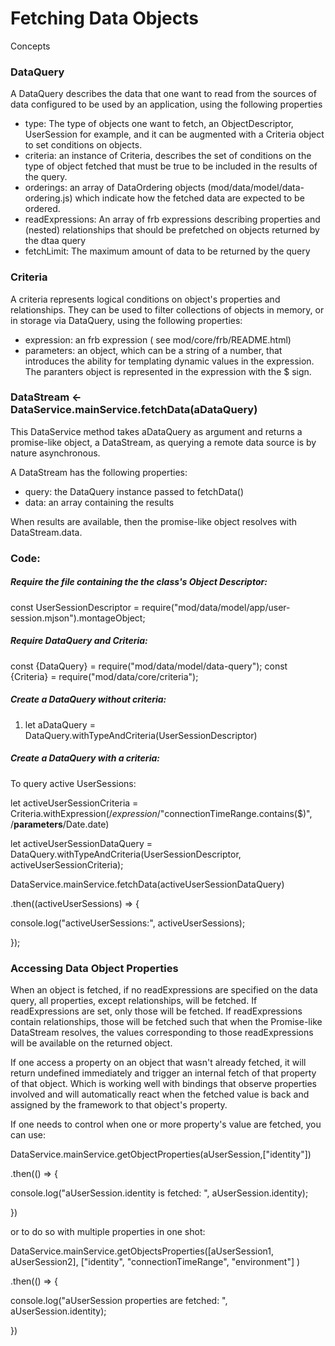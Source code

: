 # Fetching Data Objects

Concepts

### DataQuery

A DataQuery describes the data that one want to read from the sources of data configured to be used by an application, using the following properties

* type: The type of objects one want to fetch, an ObjectDescriptor, UserSession for example, and it can be augmented with a Criteria object to set conditions on objects.
* criteria: an instance of Criteria, describes the set of conditions on the type of object fetched that must be true to be included in the results of the query.
* orderings: an array of DataOrdering objects (mod/data/model/data-ordering.js) which indicate how the fetched data are expected to be ordered.
* readExpressions: An array of frb expressions describing properties and (nested) relationships that should be prefetched on objects returned by the dtaa query
* fetchLimit: The maximum amount of data to be returned by the query

### Criteria

A criteria represents logical conditions on object's properties and relationships. They can be used to filter collections of objects in memory, or in storage via DataQuery, using the following properties:

* expression: an frb expression ( see mod/core/frb/README.html)
* parameters: an object, which can be a string of a number, that introduces the ability for templating dynamic values in the expression. The paranters object is represented in the expression with the $ sign.

### DataStream <- DataService.mainService.fetchData(aDataQuery)

This DataService method takes aDataQuery as argument and returns a promise-like object, a DataStream, as querying a remote data source is by nature asynchronous.

A DataStream has the following properties:

* query: the DataQuery instance passed to fetchData()
* data: an array containing the results

When results are available, then the promise-like object resolves with DataStream.data.

### Code:

##### Require the file containing the the class's Object Descriptor:

const UserSessionDescriptor = require("mod/data/model/app/user-session.mjson").montageObject;

##### Require DataQuery and Criteria:

const {DataQuery} = require("mod/data/model/data-query");
const {Criteria} = require("mod/data/core/criteria");

##### Create a DataQuery without criteria:

1. let aDataQuery = DataQuery.withTypeAndCriteria(UserSessionDescriptor)

##### Create a DataQuery with a criteria:

To query active UserSessions:

let activeUserSessionCriteria = Criteria.withExpression(/*expression*/"connectionTimeRange.contains($)", /**parameters**/Date.date)

let activeUserSessionDataQuery = DataQuery.withTypeAndCriteria(UserSessionDescriptor, activeUserSessionCriteria);

DataService.mainService.fetchData(activeUserSessionDataQuery)

.then((activeUserSessions) => {

console.log("activeUserSessions:", activeUserSessions);

});

### Accessing Data Object Properties

When an object is fetched, if no readExpressions are specified on the data query, all properties, except relationships, will be fetched. If readExpressions are set, only those will be fetched. If readExpressions contain relationships, those will be fetched such that when the Promise-like DataStream resolves, the values corresponding to those readExpressions will be available on the returned object.

If one access a property on an object that wasn't already fetched, it will return undefined immediately and trigger an internal fetch of that property of that object. Which is working well with bindings that observe properties involved and will automatically react when the fetched value is back and assigned by the framework to that object's property.

If one needs to control when one or more property's value are fetched, you can use:

DataService.mainService.getObjectProperties(aUserSession,["identity"])

.then(() => {

console.log("aUserSession.identity is fetched: ", aUserSession.identity);

})

or to do so with multiple properties in one shot:

DataService.mainService.getObjectsProperties([aUserSession1, aUserSession2], ["identity", "connectionTimeRange", "environment"] )

.then(() => {

console.log("aUserSession properties are fetched: ", aUserSession.identity);

})
